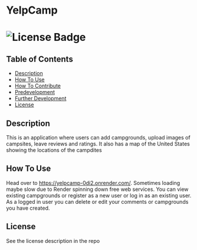# YelpCamp

# ![License Badge](https://shields.io/badge/license-MIT-green)

## Table of Contents

- [Description](#description)
- [How To Use](#how-to-use)
- [How To Contribute](#how-to-contribute)
- [Predevelopment](#predevelopment)
- [Further Development](#further-development)
- [License](#license)


## Description

This is an application where users can add campgrounds, upload images of campsites, leave reviews and ratings. It also has a map of the United States showing the locations of the campdites 
	
## How To Use

Head over to https://yelpcamp-0di2.onrender.com/. Sometimes loading maybe slow due to Render spinning down free web services.  You can view existing campgrounds or register as a new user or log in as an existing user. As a logged in user you can delete or edit your comments or campgrounds you have created. 


## License

See the license description in the repo

